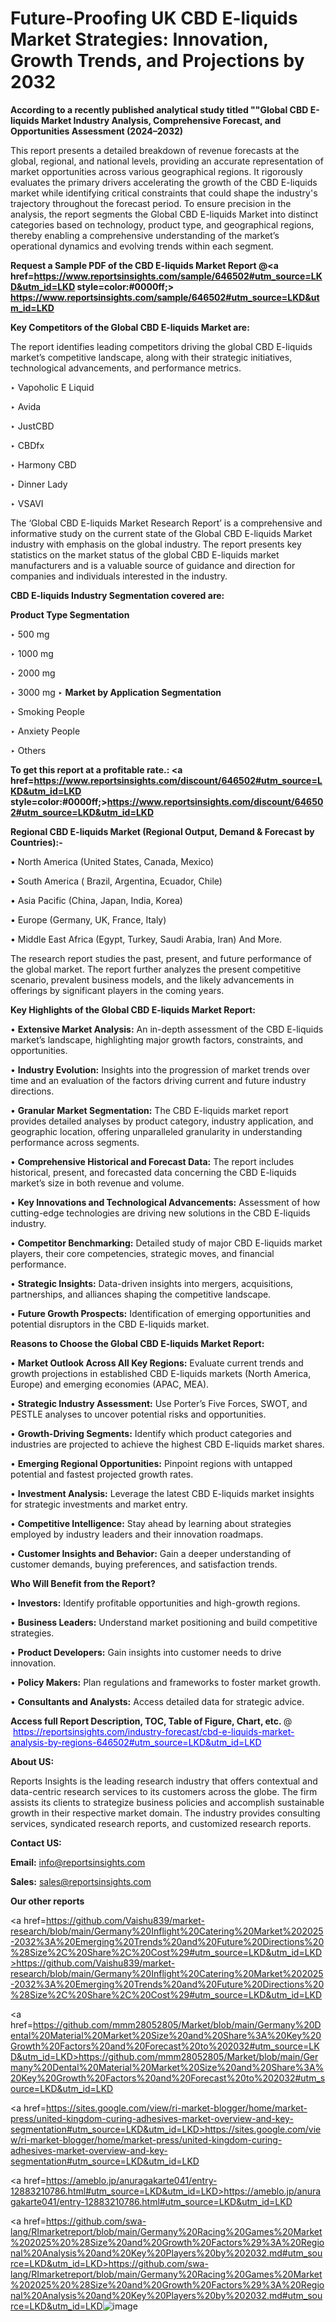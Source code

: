 # Future-Proofing UK CBD E-liquids Market Strategies: Innovation, Growth Trends, and Projections by 2032

<strong>According to a recently published analytical study titled ""Global CBD E-liquids Market Industry Analysis, Comprehensive Forecast, and Opportunities Assessment (2024–2032)</strong>

This report presents a detailed breakdown of revenue forecasts at the global, regional, and national levels, providing an accurate representation of market opportunities across various geographical regions. It rigorously evaluates the primary drivers accelerating the growth of the CBD E-liquids market while identifying critical constraints that could shape the industry's trajectory throughout the forecast period. To ensure precision in the analysis, the report segments the Global CBD E-liquids Market into distinct categories based on technology, product type, and geographical regions, thereby enabling a comprehensive understanding of the market’s operational dynamics and evolving trends within each segment.

<strong>Request a Sample PDF of the CBD E-liquids Market Report </strong><strong>@<a href=https://www.reportsinsights.com/sample/646502#utm_source=LKD&utm_id=LKD style=color:#0000ff;> https://www.reportsinsights.com/sample/646502#utm_source=LKD&utm_id=LKD</a></strong></font>

<strong>Key Competitors of the Global CBD E-liquids Market are:</strong>

The report identifies leading competitors driving the global CBD E-liquids market’s competitive landscape, along with their strategic initiatives, technological advancements, and performance metrics.

‣ Vapoholic E Liquid

‣ Avida

‣ JustCBD

‣ CBDfx

‣ Harmony CBD

‣ Dinner Lady

‣ VSAVI

The ‘Global CBD E-liquids Market Research Report’ is a comprehensive and informative study on the current state of the Global CBD E-liquids Market industry with emphasis on the global industry. The report presents key statistics on the market status of the global CBD E-liquids market manufacturers and is a valuable source of guidance and direction for companies and individuals interested in the industry.

<strong>CBD E-liquids Industry Segmentation covered are:</strong>

<strong>Product Type Segmentation</strong>

‣ 500 mg

‣ 1000 mg

‣ 2000 mg

‣ 3000 mg
‣ 
<strong>Market by Application Segmentation</strong>

‣ Smoking People

‣ Anxiety People

‣ Others

<strong>To get this report at a profitable rate.: <a href=https://www.reportsinsights.com/discount/646502#utm_source=LKD&utm_id=LKD style=color:#0000ff;>https://www.reportsinsights.com/discount/646502#utm_source=LKD&utm_id=LKD</a></strong></font>

<strong>Regional CBD E-liquids Market (Regional Output, Demand &amp; Forecast by Countries):-</strong>

• North America (United States, Canada, Mexico)

• South America ( Brazil, Argentina, Ecuador, Chile)

• Asia Pacific (China, Japan, India, Korea)

• Europe (Germany, UK, France, Italy)

• Middle East Africa (Egypt, Turkey, Saudi Arabia, Iran) And More.

The research report studies the past, present, and future performance of the global market. The report further analyzes the present competitive scenario, prevalent business models, and the likely advancements in offerings by significant players in the coming years.

<strong>Key Highlights of the Global CBD E-liquids Market Report:</strong>

• <strong>Extensive Market Analysis:</strong> An in-depth assessment of the CBD E-liquids market’s landscape, highlighting major growth factors, constraints, and opportunities.

• <strong>Industry Evolution:</strong> Insights into the progression of market trends over time and an evaluation of the factors driving current and future industry directions.

• <strong>Granular Market Segmentation:</strong> The CBD E-liquids market report provides detailed analyses by product category, industry application, and geographic location, offering unparalleled granularity in understanding performance across segments.

• <strong>Comprehensive Historical and Forecast Data:</strong> The report includes historical, present, and forecasted data concerning the CBD E-liquids market’s size in both revenue and volume.

• <strong>Key Innovations and Technological Advancements:</strong> Assessment of how cutting-edge technologies are driving new solutions in the CBD E-liquids industry.

• <strong>Competitor Benchmarking:</strong> Detailed study of major CBD E-liquids market players, their core competencies, strategic moves, and financial performance.

• <strong>Strategic Insights:</strong> Data-driven insights into mergers, acquisitions, partnerships, and alliances shaping the competitive landscape.

• <strong>Future Growth Prospects:</strong> Identification of emerging opportunities and potential disruptors in the CBD E-liquids market.

<strong>Reasons to Choose the Global CBD E-liquids Market Report:</strong>

• <strong>Market Outlook Across All Key Regions:</strong> Evaluate current trends and growth projections in established CBD E-liquids markets (North America, Europe) and emerging economies (APAC, MEA).

• <strong>Strategic Industry Assessment:</strong> Use Porter’s Five Forces, SWOT, and PESTLE analyses to uncover potential risks and opportunities.

• <strong>Growth-Driving Segments:</strong> Identify which product categories and industries are projected to achieve the highest CBD E-liquids market shares.

• <strong>Emerging Regional Opportunities:</strong> Pinpoint regions with untapped potential and fastest projected growth rates.

• <strong>Investment Analysis:</strong> Leverage the latest CBD E-liquids market insights for strategic investments and market entry.

• <strong>Competitive Intelligence:</strong> Stay ahead by learning about strategies employed by industry leaders and their innovation roadmaps.

• <strong>Customer Insights and Behavior:</strong> Gain a deeper understanding of customer demands, buying preferences, and satisfaction trends.

<strong>Who Will Benefit from the Report?</strong>

• <strong>Investors:</strong> Identify profitable opportunities and high-growth regions.

• <strong>Business Leaders:</strong> Understand market positioning and build competitive strategies.

• <strong>Product Developers:</strong> Gain insights into customer needs to drive innovation.

• <strong>Policy Makers:</strong> Plan regulations and frameworks to foster market growth.

• <strong>Consultants and Analysts:</strong> Access detailed data for strategic advice.
</ul>
<strong>Access full Report Description, TOC, Table of Figure, Chart, etc. </strong>@  <a href=https://reportsinsights.com/industry-forecast/cbd-e-liquids-market-analysis-by-regions-646502#utm_source=LKD&utm_id=LKD style=color:#0000ff;>https://reportsinsights.com/industry-forecast/cbd-e-liquids-market-analysis-by-regions-646502#utm_source=LKD&utm_id=LKD</a></font>

<strong><strong>About US</strong>:</strong>

Reports Insights is the leading research industry that offers contextual and data-centric research services to its customers across the globe. The firm assists its clients to strategize business policies and accomplish sustainable growth in their respective market domain. The industry provides consulting services, syndicated research reports, and customized research reports.

<strong>Contact US:</strong>

<p class=""""><b>Email:</b> <a href=mailto:info@reportsinsights.com>info@reportsinsights.com</a></p>
<p class=""""><b>Sales:</b> <a href=mailto:sales@reportsinsights.com>sales@reportsinsights.com</a></p>

<strong>Our other reports</strong>

<a href=https://github.com/Vaishu839/market-research/blob/main/Germany%20Inflight%20Catering%20Market%202025-2032%3A%20Emerging%20Trends%20and%20Future%20Directions%20%28Size%2C%20Share%2C%20Cost%29#utm_source=LKD&utm_id=LKD>https://github.com/Vaishu839/market-research/blob/main/Germany%20Inflight%20Catering%20Market%202025-2032%3A%20Emerging%20Trends%20and%20Future%20Directions%20%28Size%2C%20Share%2C%20Cost%29#utm_source=LKD&utm_id=LKD</a>

<a href=https://github.com/mmm28052805/Market/blob/main/Germany%20Dental%20Material%20Market%20Size%20and%20Share%3A%20Key%20Growth%20Factors%20and%20Forecast%20to%202032#utm_source=LKD&utm_id=LKD>https://github.com/mmm28052805/Market/blob/main/Germany%20Dental%20Material%20Market%20Size%20and%20Share%3A%20Key%20Growth%20Factors%20and%20Forecast%20to%202032#utm_source=LKD&utm_id=LKD</a>

<a href=https://sites.google.com/view/ri-market-blogger/home/market-press/united-kingdom-curing-adhesives-market-overview-and-key-segmentation#utm_source=LKD&utm_id=LKD>https://sites.google.com/view/ri-market-blogger/home/market-press/united-kingdom-curing-adhesives-market-overview-and-key-segmentation#utm_source=LKD&utm_id=LKD</a>

<a href=https://ameblo.jp/anuragakarte041/entry-12883210786.html#utm_source=LKD&utm_id=LKD>https://ameblo.jp/anuragakarte041/entry-12883210786.html#utm_source=LKD&utm_id=LKD</a>

<a href=https://github.com/swa-lang/RImarketreport/blob/main/Germany%20Racing%20Games%20Market%202025%20%28Size%20and%20Growth%20Factors%29%3A%20Regional%20Analysis%20and%20Key%20Players%20by%202032.md#utm_source=LKD&utm_id=LKD>https://github.com/swa-lang/RImarketreport/blob/main/Germany%20Racing%20Games%20Market%202025%20%28Size%20and%20Growth%20Factors%29%3A%20Regional%20Analysis%20and%20Key%20Players%20by%202032.md#utm_source=LKD&utm_id=LKD</a>![image](https://github.com/user-attachments/assets/57056a68-45bb-4100-bf89-4b5b9453fb57)
